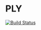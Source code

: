 # PLY

[![Build Status](https://travis-ci.org/nstiurca/PLY.jl.svg?branch=master)](https://travis-ci.org/nstiurca/PLY.jl)
